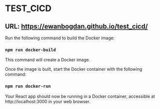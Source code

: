 # TEST_CICD

## URL: https://ewanbogdan.github.io/test_cicd/

Run the following command to build the Docker image:

### `npm run docker-build`

This command will create a Docker image.

Once the image is built, start the Docker container with the following command:

### `npm run docker-run`

Your React app should now be running in a Docker container, accessible at http://localhost:3000 in your web browser.
